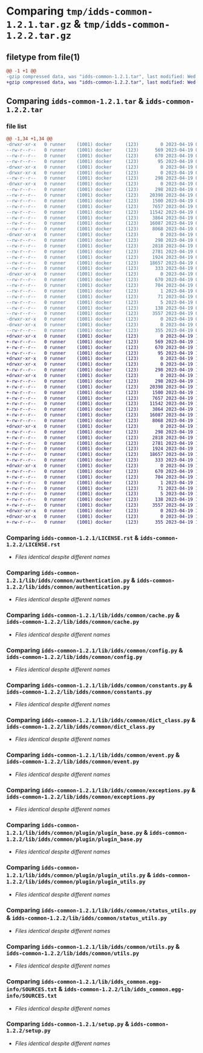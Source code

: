 # Comparing `tmp/idds-common-1.2.1.tar.gz` & `tmp/idds-common-1.2.2.tar.gz`

## filetype from file(1)

```diff
@@ -1 +1 @@
-gzip compressed data, was "idds-common-1.2.1.tar", last modified: Wed Apr 19 09:46:44 2023, max compression
+gzip compressed data, was "idds-common-1.2.2.tar", last modified: Wed Apr 19 10:35:56 2023, max compression
```

## Comparing `idds-common-1.2.1.tar` & `idds-common-1.2.2.tar`

### file list

```diff
@@ -1,34 +1,34 @@
-drwxr-xr-x   0 runner    (1001) docker     (123)        0 2023-04-19 09:46:44.978023 idds-common-1.2.1/
--rw-r--r--   0 runner    (1001) docker     (123)      569 2023-04-19 09:46:29.000000 idds-common-1.2.1/LICENSE.rst
--rw-r--r--   0 runner    (1001) docker     (123)      670 2023-04-19 09:46:44.978023 idds-common-1.2.1/PKG-INFO
--rw-r--r--   0 runner    (1001) docker     (123)       95 2023-04-19 09:46:29.000000 idds-common-1.2.1/README.md
-drwxr-xr-x   0 runner    (1001) docker     (123)        0 2023-04-19 09:46:44.974023 idds-common-1.2.1/lib/
-drwxr-xr-x   0 runner    (1001) docker     (123)        0 2023-04-19 09:46:44.974023 idds-common-1.2.1/lib/idds/
--rw-r--r--   0 runner    (1001) docker     (123)      298 2023-04-19 09:46:29.000000 idds-common-1.2.1/lib/idds/__init__.py
-drwxr-xr-x   0 runner    (1001) docker     (123)        0 2023-04-19 09:46:44.978023 idds-common-1.2.1/lib/idds/common/
--rw-r--r--   0 runner    (1001) docker     (123)      298 2023-04-19 09:46:29.000000 idds-common-1.2.1/lib/idds/common/__init__.py
--rw-r--r--   0 runner    (1001) docker     (123)    20398 2023-04-19 09:46:29.000000 idds-common-1.2.1/lib/idds/common/authentication.py
--rw-r--r--   0 runner    (1001) docker     (123)     1500 2023-04-19 09:46:29.000000 idds-common-1.2.1/lib/idds/common/cache.py
--rw-r--r--   0 runner    (1001) docker     (123)     7657 2023-04-19 09:46:29.000000 idds-common-1.2.1/lib/idds/common/config.py
--rw-r--r--   0 runner    (1001) docker     (123)    11542 2023-04-19 09:46:29.000000 idds-common-1.2.1/lib/idds/common/constants.py
--rw-r--r--   0 runner    (1001) docker     (123)     3864 2023-04-19 09:46:29.000000 idds-common-1.2.1/lib/idds/common/dict_class.py
--rw-r--r--   0 runner    (1001) docker     (123)    16087 2023-04-19 09:46:29.000000 idds-common-1.2.1/lib/idds/common/event.py
--rw-r--r--   0 runner    (1001) docker     (123)     8068 2023-04-19 09:46:29.000000 idds-common-1.2.1/lib/idds/common/exceptions.py
-drwxr-xr-x   0 runner    (1001) docker     (123)        0 2023-04-19 09:46:44.978023 idds-common-1.2.1/lib/idds/common/plugin/
--rw-r--r--   0 runner    (1001) docker     (123)      298 2023-04-19 09:46:29.000000 idds-common-1.2.1/lib/idds/common/plugin/__init__.py
--rw-r--r--   0 runner    (1001) docker     (123)     2818 2023-04-19 09:46:29.000000 idds-common-1.2.1/lib/idds/common/plugin/plugin_base.py
--rw-r--r--   0 runner    (1001) docker     (123)     2781 2023-04-19 09:46:29.000000 idds-common-1.2.1/lib/idds/common/plugin/plugin_utils.py
--rw-r--r--   0 runner    (1001) docker     (123)     1924 2023-04-19 09:46:29.000000 idds-common-1.2.1/lib/idds/common/status_utils.py
--rw-r--r--   0 runner    (1001) docker     (123)    18657 2023-04-19 09:46:29.000000 idds-common-1.2.1/lib/idds/common/utils.py
--rw-r--r--   0 runner    (1001) docker     (123)      333 2023-04-19 09:46:41.000000 idds-common-1.2.1/lib/idds/common/version.py
-drwxr-xr-x   0 runner    (1001) docker     (123)        0 2023-04-19 09:46:44.978023 idds-common-1.2.1/lib/idds_common.egg-info/
--rw-r--r--   0 runner    (1001) docker     (123)      670 2023-04-19 09:46:44.000000 idds-common-1.2.1/lib/idds_common.egg-info/PKG-INFO
--rw-r--r--   0 runner    (1001) docker     (123)      704 2023-04-19 09:46:44.000000 idds-common-1.2.1/lib/idds_common.egg-info/SOURCES.txt
--rw-r--r--   0 runner    (1001) docker     (123)        1 2023-04-19 09:46:44.000000 idds-common-1.2.1/lib/idds_common.egg-info/dependency_links.txt
--rw-r--r--   0 runner    (1001) docker     (123)       71 2023-04-19 09:46:44.000000 idds-common-1.2.1/lib/idds_common.egg-info/requires.txt
--rw-r--r--   0 runner    (1001) docker     (123)        5 2023-04-19 09:46:44.000000 idds-common-1.2.1/lib/idds_common.egg-info/top_level.txt
--rw-r--r--   0 runner    (1001) docker     (123)      138 2023-04-19 09:46:44.978023 idds-common-1.2.1/setup.cfg
--rw-r--r--   0 runner    (1001) docker     (123)     3557 2023-04-19 09:46:29.000000 idds-common-1.2.1/setup.py
-drwxr-xr-x   0 runner    (1001) docker     (123)        0 2023-04-19 09:46:44.974023 idds-common-1.2.1/tools/
-drwxr-xr-x   0 runner    (1001) docker     (123)        0 2023-04-19 09:46:44.978023 idds-common-1.2.1/tools/env/
--rw-r--r--   0 runner    (1001) docker     (123)      355 2023-04-19 09:46:41.000000 idds-common-1.2.1/tools/env/environment.yml
+drwxr-xr-x   0 runner    (1001) docker     (123)        0 2023-04-19 10:35:56.558234 idds-common-1.2.2/
+-rw-r--r--   0 runner    (1001) docker     (123)      569 2023-04-19 10:35:37.000000 idds-common-1.2.2/LICENSE.rst
+-rw-r--r--   0 runner    (1001) docker     (123)      670 2023-04-19 10:35:56.558234 idds-common-1.2.2/PKG-INFO
+-rw-r--r--   0 runner    (1001) docker     (123)       95 2023-04-19 10:35:37.000000 idds-common-1.2.2/README.md
+drwxr-xr-x   0 runner    (1001) docker     (123)        0 2023-04-19 10:35:56.554234 idds-common-1.2.2/lib/
+drwxr-xr-x   0 runner    (1001) docker     (123)        0 2023-04-19 10:35:56.554234 idds-common-1.2.2/lib/idds/
+-rw-r--r--   0 runner    (1001) docker     (123)      298 2023-04-19 10:35:37.000000 idds-common-1.2.2/lib/idds/__init__.py
+drwxr-xr-x   0 runner    (1001) docker     (123)        0 2023-04-19 10:35:56.554234 idds-common-1.2.2/lib/idds/common/
+-rw-r--r--   0 runner    (1001) docker     (123)      298 2023-04-19 10:35:37.000000 idds-common-1.2.2/lib/idds/common/__init__.py
+-rw-r--r--   0 runner    (1001) docker     (123)    20398 2023-04-19 10:35:37.000000 idds-common-1.2.2/lib/idds/common/authentication.py
+-rw-r--r--   0 runner    (1001) docker     (123)     1500 2023-04-19 10:35:37.000000 idds-common-1.2.2/lib/idds/common/cache.py
+-rw-r--r--   0 runner    (1001) docker     (123)     7657 2023-04-19 10:35:37.000000 idds-common-1.2.2/lib/idds/common/config.py
+-rw-r--r--   0 runner    (1001) docker     (123)    11542 2023-04-19 10:35:37.000000 idds-common-1.2.2/lib/idds/common/constants.py
+-rw-r--r--   0 runner    (1001) docker     (123)     3864 2023-04-19 10:35:37.000000 idds-common-1.2.2/lib/idds/common/dict_class.py
+-rw-r--r--   0 runner    (1001) docker     (123)    16087 2023-04-19 10:35:37.000000 idds-common-1.2.2/lib/idds/common/event.py
+-rw-r--r--   0 runner    (1001) docker     (123)     8068 2023-04-19 10:35:37.000000 idds-common-1.2.2/lib/idds/common/exceptions.py
+drwxr-xr-x   0 runner    (1001) docker     (123)        0 2023-04-19 10:35:56.558234 idds-common-1.2.2/lib/idds/common/plugin/
+-rw-r--r--   0 runner    (1001) docker     (123)      298 2023-04-19 10:35:37.000000 idds-common-1.2.2/lib/idds/common/plugin/__init__.py
+-rw-r--r--   0 runner    (1001) docker     (123)     2818 2023-04-19 10:35:37.000000 idds-common-1.2.2/lib/idds/common/plugin/plugin_base.py
+-rw-r--r--   0 runner    (1001) docker     (123)     2781 2023-04-19 10:35:37.000000 idds-common-1.2.2/lib/idds/common/plugin/plugin_utils.py
+-rw-r--r--   0 runner    (1001) docker     (123)     1924 2023-04-19 10:35:37.000000 idds-common-1.2.2/lib/idds/common/status_utils.py
+-rw-r--r--   0 runner    (1001) docker     (123)    18657 2023-04-19 10:35:37.000000 idds-common-1.2.2/lib/idds/common/utils.py
+-rw-r--r--   0 runner    (1001) docker     (123)      333 2023-04-19 10:35:53.000000 idds-common-1.2.2/lib/idds/common/version.py
+drwxr-xr-x   0 runner    (1001) docker     (123)        0 2023-04-19 10:35:56.558234 idds-common-1.2.2/lib/idds_common.egg-info/
+-rw-r--r--   0 runner    (1001) docker     (123)      670 2023-04-19 10:35:56.000000 idds-common-1.2.2/lib/idds_common.egg-info/PKG-INFO
+-rw-r--r--   0 runner    (1001) docker     (123)      704 2023-04-19 10:35:56.000000 idds-common-1.2.2/lib/idds_common.egg-info/SOURCES.txt
+-rw-r--r--   0 runner    (1001) docker     (123)        1 2023-04-19 10:35:56.000000 idds-common-1.2.2/lib/idds_common.egg-info/dependency_links.txt
+-rw-r--r--   0 runner    (1001) docker     (123)       71 2023-04-19 10:35:56.000000 idds-common-1.2.2/lib/idds_common.egg-info/requires.txt
+-rw-r--r--   0 runner    (1001) docker     (123)        5 2023-04-19 10:35:56.000000 idds-common-1.2.2/lib/idds_common.egg-info/top_level.txt
+-rw-r--r--   0 runner    (1001) docker     (123)      138 2023-04-19 10:35:56.558234 idds-common-1.2.2/setup.cfg
+-rw-r--r--   0 runner    (1001) docker     (123)     3557 2023-04-19 10:35:37.000000 idds-common-1.2.2/setup.py
+drwxr-xr-x   0 runner    (1001) docker     (123)        0 2023-04-19 10:35:56.554234 idds-common-1.2.2/tools/
+drwxr-xr-x   0 runner    (1001) docker     (123)        0 2023-04-19 10:35:56.558234 idds-common-1.2.2/tools/env/
+-rw-r--r--   0 runner    (1001) docker     (123)      355 2023-04-19 10:35:53.000000 idds-common-1.2.2/tools/env/environment.yml
```

### Comparing `idds-common-1.2.1/LICENSE.rst` & `idds-common-1.2.2/LICENSE.rst`

 * *Files identical despite different names*

### Comparing `idds-common-1.2.1/lib/idds/common/authentication.py` & `idds-common-1.2.2/lib/idds/common/authentication.py`

 * *Files identical despite different names*

### Comparing `idds-common-1.2.1/lib/idds/common/cache.py` & `idds-common-1.2.2/lib/idds/common/cache.py`

 * *Files identical despite different names*

### Comparing `idds-common-1.2.1/lib/idds/common/config.py` & `idds-common-1.2.2/lib/idds/common/config.py`

 * *Files identical despite different names*

### Comparing `idds-common-1.2.1/lib/idds/common/constants.py` & `idds-common-1.2.2/lib/idds/common/constants.py`

 * *Files identical despite different names*

### Comparing `idds-common-1.2.1/lib/idds/common/dict_class.py` & `idds-common-1.2.2/lib/idds/common/dict_class.py`

 * *Files identical despite different names*

### Comparing `idds-common-1.2.1/lib/idds/common/event.py` & `idds-common-1.2.2/lib/idds/common/event.py`

 * *Files identical despite different names*

### Comparing `idds-common-1.2.1/lib/idds/common/exceptions.py` & `idds-common-1.2.2/lib/idds/common/exceptions.py`

 * *Files identical despite different names*

### Comparing `idds-common-1.2.1/lib/idds/common/plugin/plugin_base.py` & `idds-common-1.2.2/lib/idds/common/plugin/plugin_base.py`

 * *Files identical despite different names*

### Comparing `idds-common-1.2.1/lib/idds/common/plugin/plugin_utils.py` & `idds-common-1.2.2/lib/idds/common/plugin/plugin_utils.py`

 * *Files identical despite different names*

### Comparing `idds-common-1.2.1/lib/idds/common/status_utils.py` & `idds-common-1.2.2/lib/idds/common/status_utils.py`

 * *Files identical despite different names*

### Comparing `idds-common-1.2.1/lib/idds/common/utils.py` & `idds-common-1.2.2/lib/idds/common/utils.py`

 * *Files identical despite different names*

### Comparing `idds-common-1.2.1/lib/idds_common.egg-info/SOURCES.txt` & `idds-common-1.2.2/lib/idds_common.egg-info/SOURCES.txt`

 * *Files identical despite different names*

### Comparing `idds-common-1.2.1/setup.py` & `idds-common-1.2.2/setup.py`

 * *Files identical despite different names*

